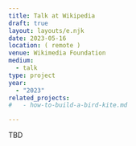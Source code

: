 ```yaml
---
title: Talk at Wikipedia
draft: true
layout: layouts/e.njk
date: 2023-05-16
location: ( remote )
venue: Wikimedia Foundation
medium:
  - talk
type: project
year:
  - "2023"
related_projects:
#   - how-to-build-a-bird-kite.md

---
```


TBD